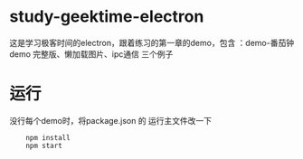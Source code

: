 # study-geektime-electron
这是学习极客时间的electron，跟着练习的第一章的demo，包含 ：demo-番茄钟 demo 完整版、懒加载图片、ipc通信 三个例子

# 运行
没行每个demo时，将package.json 的 运行主文件改一下

```
    npm install
    npm start
```
